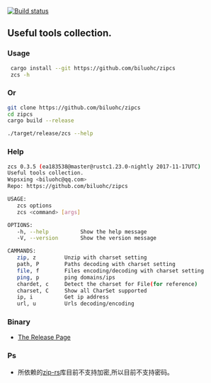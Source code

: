 [![Build status](https://travis-ci.org/biluohc/zipcs.svg?branch=master)](https://github.com/biluohc/zipcs)

## Useful tools collection.

### Usage

```sh
 cargo install --git https://github.com/biluohc/zipcs
 zcs -h
```

### Or

```sh
git clone https://github.com/biluohc/zipcs
cd zipcs
cargo build --release

./target/release/zcs --help
```
### Help

```sh
zcs 0.3.5 (ea183538@master@rustc1.23.0-nightly 2017-11-17UTC)
Useful tools collection.
Wspsxing <biluohc@qq.com>
Repo: https://github.com/biluohc/zipcs

USAGE:
   zcs options
   zcs <command> [args]

OPTIONS:
   -h, --help          Show the help message
   -V, --version       Show the version message

CAMMANDS:
   zip, z         Unzip with charset setting
   path, P        Paths decoding with charset setting
   file, f        Files encoding/decoding with charset setting
   ping, p        ping domains/ips
   chardet, c     Detect the charset for File(for reference)
   charset, C     Show all CharSet supported
   ip, i          Get ip address
   url, u         Urls decoding/encoding
```

### Binary

* [The Release Page](https://github.com/biluohc/zipcs/releases)

### Ps
* 所依赖的[zip-rs](https://github.com/mvdnes/zip-rs)库目前不支持加密,所以目前不支持密码。
